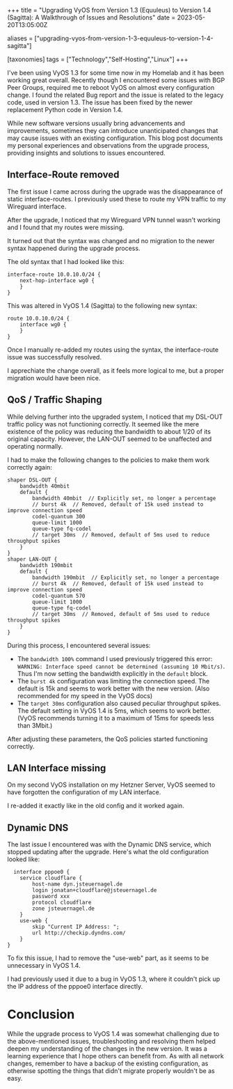 +++
title = "Upgrading VyOS from Version 1.3 (Equuleus) to Version 1.4 (Sagitta): A Walkthrough of Issues and Resolutions"
date = 2023-05-20T13:05:00Z

aliases = ["upgrading-vyos-from-version-1-3-equuleus-to-version-1-4-sagitta"]

[taxonomies]
tags = ["Technology","Self-Hosting","Linux"]
+++

I've been using VyOS 1.3 for some time now in my Homelab and it has been working great overall. Recently though I encountered some issues with BGP Peer Groups, required me to reboot VyOS on almost every configuration change. I found the related Bug report and the issue is related to the legacy code, used in version 1.3. The issue has been fixed by the newer replacement Python code in Version 1.4.

While new software versions usually bring advancements and improvements, sometimes they can introduce unanticipated changes that may cause issues with an existing configuration. This blog post documents my personal experiences and observations from the upgrade process, providing insights and solutions to issues encountered.

## Interface-Route removed

The first issue I came across during the upgrade was the disappearance of static interface-routes. I previously used these to route my VPN traffic to my Wireguard interface.

After the upgrade, I noticed that my Wireguard VPN tunnel wasn't working and I found that my routes were missing.

It turned out that the syntax was changed and no migration to the newer syntax happened during the upgrade process.

The old syntax that I had looked like this:

```
interface-route 10.0.10.0/24 {
    next-hop-interface wg0 {
    }
}
```

This was altered in VyOS 1.4 (Sagitta) to the following new syntax:

```
route 10.0.10.0/24 {
    interface wg0 {
    }
}
```

Once I manually re-added my routes using the syntax, the interface-route issue was successfully resolved.

I apprechiate the change overall, as it feels more logical to me, but a proper migration would have been nice.

## QoS / Traffic Shaping

While delving further into the upgraded system, I noticed that my DSL-OUT traffic policy was not functioning correctly. It seemed like the mere existence of the policy was reducing the bandwidth to about 1/20 of its original capacity. However, the LAN-OUT seemed to be unaffected and operating normally.

I had to make the following changes to the policies to make them work correctly again:

```
shaper DSL-OUT {
    bandwidth 40mbit
    default {
        bandwidth 40mbit  // Explicitly set, no longer a percentage
        // burst 4k  // Removed, default of 15k used instead to improve connection speed
        codel-quantum 300
        queue-limit 1000
        queue-type fq-codel
        // target 30ms  // Removed, default of 5ms used to reduce throughput spikes
    }
}
shaper LAN-OUT {
    bandwidth 190mbit
    default {
        bandwidth 190mbit  // Explicitly set, no longer a percentage
        // burst 4k  // Removed, default of 15k used instead to improve connection speed
        codel-quantum 570
        queue-limit 1000
        queue-type fq-codel
        // target 30ms  // Removed, default of 5ms used to reduce throughput spikes
    }
}
```

During this process, I encountered several issues:

- The `bandwidth 100%` command I used previously triggered this error: `WARNING: Interface speed cannot be determined (assuming 10 Mbit/s)`. Thus I'm now setting the bandwidth explicitly in the `default` block.
- The `burst 4k` configuration was limiting the connection speed. The default is 15k and seems to work better with the new version. (Also recommended for my speed in the VyOS docs)
- The `target 30ms` configuration also caused peculiar throughput spikes. The default setting in VyOS 1.4 is 5ms, which seems to work better. (VyOS recommends turning it to a maximum of 15ms for speeds less than 3Mbit.)

After adjusting these parameters, the QoS policies started functioning correctly.

## LAN Interface missing

On my second VyOS installation on my Hetzner Server, VyOS seemed to have forgotten the configuration of my LAN interface.

I re-added it exactly like in the old config and it worked again.

## Dynamic DNS

The last issue I encountered was with the Dynamic DNS service, which stopped updating after the upgrade. Here's what the old configuration looked like:

```
  interface pppoe0 {
    service cloudflare {
        host-name dyn.jsteuernagel.de
        login jonatan+cloudflare@jsteuernagel.de
        password xxx
        protocol cloudflare
        zone jsteuernagel.de
    }
    use-web {
        skip "Current IP Address: ";
        url http://checkip.dyndns.com/
    }
}
```

To fix this issue, I had to remove the &quot;use-web&quot; part, as it seems to be unnecessary in VyOS 1.4.

I had previously used it due to a bug in VyOS 1.3, where it couldn't pick up the IP address of the pppoe0 interface directly.

# Conclusion
While the upgrade process to VyOS 1.4 was somewhat challenging due to the above-mentioned issues, troubleshooting and resolving them helped deepen my understanding of the changes in the new version. It was a learning experience that I hope others can benefit from. As with all network changes, remember to have a backup of the existing configuration, as otherwise spotting the things that didn't migrate properly wouldn't be as easy.
